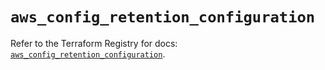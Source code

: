 # `aws_config_retention_configuration`

Refer to the Terraform Registry for docs: [`aws_config_retention_configuration`](https://registry.terraform.io/providers/hashicorp/aws/6.12.0/docs/resources/config_retention_configuration).
